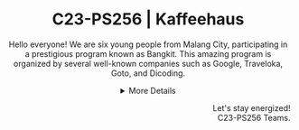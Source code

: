 <h1 align="center"> C23-PS256 | Kaffeehaus</h1>
<p align="center">Hello everyone! We are six young people from Malang City, participating in a prestigious program known as Bangkit. This amazing program is organized by several well-known companies such as Google, Traveloka, Goto, and Dicoding.</p>


<details>
  <summary align="center">More Details</summary>
  

## Our Teams
Our team is divided into 3 which are Machine Learning, Cloud Computing and Mobile Development. The Cloud Computing team is responsible for developing APIs for data and building connections between Machine Learning and Mobile Development. The Machine Learning team is tasked with creating a recommendation system from the application that the team will create using algorithms and processing data into a model that can be used for the engine of the application made by the Mobile Development team. Meanwhile, the Mobile Development team is tasked with creating the design of the application interface and applying it to the code so that users can use it in the form of applications on their devices.

### Machine Learning Division
| Bangkit ID | Name | Social Media |
|:----------:|:----:|--------------|
|M151DSX1450|Akhmad Nizar Zakaria|[LinkedIn](https://www.linkedin.com/in/kireyoleisan25/) |
|M151DSX2486|Muhammad Theofany A. A.|[LinkedIn](https://www.linkedin.com/in/rahmattullahalhakim/) |

In conclusion, we are honored to be part of this remarkable journey, united by our passion and dedication. We express our sincere gratitude to Google, Traveloka and Dicoding for providing us with this invaluable opportunity. May our collective efforts pave the way for greater advancements and contribute positively to society.

</details>

<p align="right"> Let's stay energized! <br> C23-PS256 Teams. </p>
